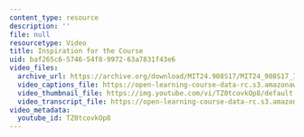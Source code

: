 ```yaml
---
content_type: resource
description: ''
file: null
resourcetype: Video
title: Inspiration for the Course
uid: baf265c6-5746-54f8-9972-63a7831f43e6
video_files:
  archive_url: https://archive.org/download/MIT24.908S17/MIT24_908S17_Inspiration_for_Course_English_300k.mp4
  video_captions_file: https://open-learning-course-data-rc.s3.amazonaws.com/24-908-creole-languages-and-caribbean-identities-spring-2017/8a7100dfbcdf5af5b51843920989d0be_TZ0tcovkOp8.vtt
  video_thumbnail_file: https://img.youtube.com/vi/TZ0tcovkOp8/default.jpg
  video_transcript_file: https://open-learning-course-data-rc.s3.amazonaws.com/24-908-creole-languages-and-caribbean-identities-spring-2017/5709042a56b3e1f538bb011e2a19c1cd_TZ0tcovkOp8.pdf
video_metadata:
  youtube_id: TZ0tcovkOp8
---
```

